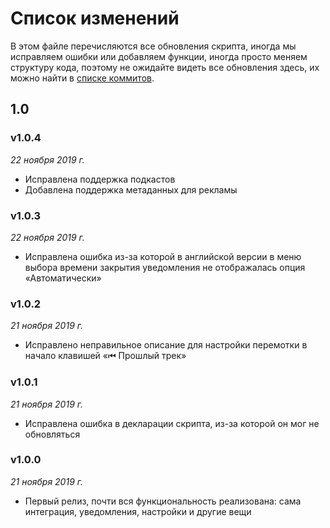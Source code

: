 # Список изменений

В этом файле перечисляются все обновления скрипта, иногда мы исправляем ошибки или добавляем функции, иногда просто меняем структуру кода, поэтому не ожидайте видеть все обновления здесь, их можно найти в [списке коммитов](https://github.com/Sasha-Sorokin/ymusic_msa/commits/master).

## 1.0

### v1.0.4

*22 ноября 2019 г.*

- Исправлена поддержка подкастов
- Добавлена поддержка метаданных для рекламы

### v1.0.3

*22 ноября 2019 г.*

- Исправлена ошибка из-за которой в английской версии в меню выбора времени закрытия уведомления не отображалась опция «Автоматически»

### v1.0.2

*21 ноября 2019 г.*

- Исправлено неправильное описание для настройки перемотки в начало клавишей «⏮ Прошлый трек»

### v1.0.1

*21 ноября 2019 г.*

- Исправлена ошибка в декларации скрипта, из-за которой он мог не обновляться

### v1.0.0

*21 ноября 2019 г.*

- Первый релиз, почти вся функциональность реализована: сама интеграция, уведомления, настройки и другие вещи
